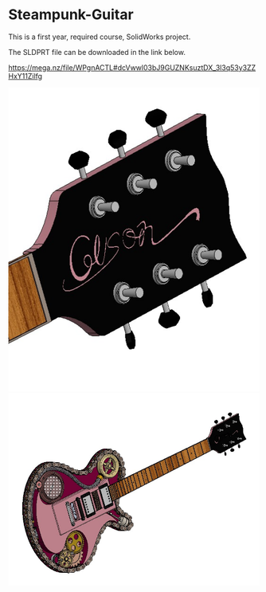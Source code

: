 # Steampunk-Guitar
This is a first year, required course, SolidWorks project.

The SLDPRT file can be downloaded in the link below.

https://mega.nz/file/WPgnACTL#dcVwwl03bJ9GUZNKsuztDX_3l3q53y3ZZHxY11Zilfg

![](https://github.com/GilSasson/Steampunk-Guitar/blob/main/31f7ad61-3440-468b-9f6b-7279b9db6901.jfif?raw=true)
![](https://github.com/GilSasson/Steampunk-Guitar/blob/main/8e449e1e-03bc-486b-a975-969b800a18e0.jfif?raw=true)

